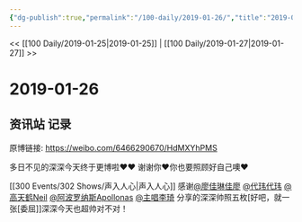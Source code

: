 ```yaml
---
{"dg-publish":true,"permalink":"/100-daily/2019-01-26/","title":"2019-01-26"}
---
```



<< [[100 Daily/2019-01-25\|2019-01-25]] | [[100 Daily/2019-01-27\|2019-01-27]] >>

# 2019-01-26

## 资讯站 记录

原博链接: https://weibo.com/6466290670/HdMXYhPMS

多日不见的深深今天终于更博啦❤️❤️
[](https://m.weibo.cn/1736988591/4332792509363061)
谢谢你❤️你也要照顾好自己噢❤️

[[300 Events/302 Shows/声入人心\|声入人心]]
感谢[@廖佳琳佳廖](https://weibo.com/n/%E5%BB%96%E4%BD%B3%E7%90%B3%E4%BD%B3%E5%BB%96) [@代玮代玮](https://weibo.com/n/%E4%BB%A3%E7%8E%AE%E4%BB%A3%E7%8E%AE) [@高天鹤Neil](https://weibo.com/n/%E9%AB%98%E5%A4%A9%E9%B9%A4Neil) [@阿波罗纳斯Apollonas](https://weibo.com/n/%E9%98%BF%E6%B3%A2%E7%BD%97%E7%BA%B3%E6%96%AFApollonas) [@主唱李琦](https://weibo.com/n/%E4%B8%BB%E5%94%B1%E6%9D%8E%E7%90%A6) 分享的深深帅照五枚[好吧，就一张[委屈]]深深今天也超帅对不对！
